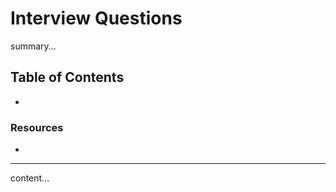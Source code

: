 # Interview Questions

summary...

## Table of Contents

- []()

### Resources

- []()

---

content...
